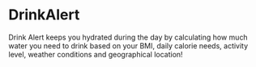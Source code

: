 # DrinkAlert
Drink Alert keeps you hydrated during the day by calculating how much water you need to drink based on your BMI, daily calorie needs, activity level, weather conditions and geographical location!
